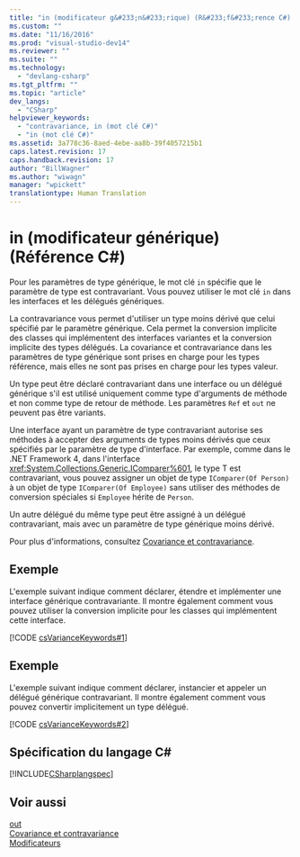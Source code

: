 ```yaml
---
title: "in (modificateur g&#233;n&#233;rique) (R&#233;f&#233;rence C#) | Microsoft Docs"
ms.custom: ""
ms.date: "11/16/2016"
ms.prod: "visual-studio-dev14"
ms.reviewer: ""
ms.suite: ""
ms.technology: 
  - "devlang-csharp"
ms.tgt_pltfrm: ""
ms.topic: "article"
dev_langs: 
  - "CSharp"
helpviewer_keywords: 
  - "contravariance, in (mot clé C#)"
  - "in (mot clé C#)"
ms.assetid: 3a778c36-8aed-4ebe-aa8b-39f4057215b1
caps.latest.revision: 17
caps.handback.revision: 17
author: "BillWagner"
ms.author: "wiwagn"
manager: "wpickett"
translationtype: Human Translation
---
```

# in (modificateur g&#233;n&#233;rique) (R&#233;f&#233;rence C#)
Pour les paramètres de type générique, le mot clé `in` spécifie que le paramètre de type est contravariant.  Vous pouvez utiliser le mot clé `in` dans les interfaces et les délégués génériques.  
  
 La contravariance vous permet d'utiliser un type moins dérivé que celui spécifié par le paramètre générique.  Cela permet la conversion implicite des classes qui implémentent des interfaces variantes et la conversion implicite des types délégués.  La covariance et contravariance dans les paramètres de type générique sont prises en charge pour les types référence, mais elles ne sont pas prises en charge pour les types valeur.  
  
 Un type peut être déclaré contravariant dans une interface ou un délégué générique s'il est utilisé uniquement comme type d'arguments de méthode et non comme type de retour de méthode.  Les paramètres `Ref` et `out` ne peuvent pas être variants.  
  
 Une interface ayant un paramètre de type contravariant autorise ses méthodes à accepter des arguments de types moins dérivés que ceux spécifiés par le paramètre de type d'interface.  Par exemple, comme dans le .NET Framework 4, dans l'interface <xref:System.Collections.Generic.IComparer%601>, le type T est contravariant, vous pouvez assigner un objet de type `IComparer(Of Person)` à un objet de type `IComparer(Of Employee)` sans utiliser des méthodes de conversion spéciales si `Employee` hérite de  `Person`.  
  
 Un autre délégué du même type peut être assigné à un délégué contravariant, mais avec un paramètre de type générique moins dérivé.  
  
 Pour plus d'informations, consultez [Covariance et contravariance](../Topic/Covariance%20and%20Contravariance%20\(C%23%20and%20Visual%20Basic\).md).  
  
## Exemple  
 L'exemple suivant indique comment déclarer, étendre et implémenter une interface générique contravariante.  Il montre également comment vous pouvez utiliser la conversion implicite pour les classes qui implémentent cette interface.  
  
 [!CODE [csVarianceKeywords#1](../CodeSnippet/VS_Snippets_VBCSharp/csvariancekeywords#1)]  
  
## Exemple  
 L'exemple suivant indique comment déclarer, instancier et appeler un délégué générique contravariant.  Il montre également comment vous pouvez convertir implicitement un type délégué.  
  
 [!CODE [csVarianceKeywords#2](../CodeSnippet/VS_Snippets_VBCSharp/csvariancekeywords#2)]  
  
## Spécification du langage C\#  
 [!INCLUDE[CSharplangspec](../../../csharp/language-reference/keywords/includes/csharplangspec_md.md)]  
  
## Voir aussi  
 [out](../../../csharp/language-reference/keywords/out-generic-modifier.md)   
 [Covariance et contravariance](../Topic/Covariance%20and%20Contravariance%20\(C%23%20and%20Visual%20Basic\).md)   
 [Modificateurs](../../../csharp/language-reference/keywords/modifiers.md)